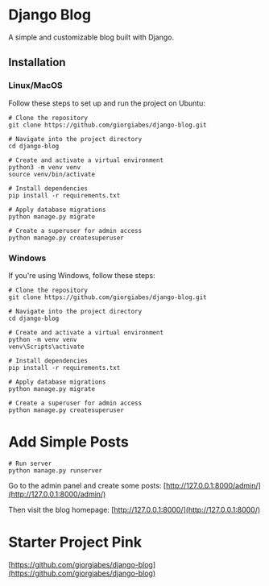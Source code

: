 # Django Blog

A simple and customizable blog built with Django.

## Installation

### **Linux/MacOS**

Follow these steps to set up and run the project on Ubuntu:

```
# Clone the repository
git clone https://github.com/giorgiabes/django-blog.git

# Navigate into the project directory
cd django-blog

# Create and activate a virtual environment
python3 -m venv venv
source venv/bin/activate

# Install dependencies
pip install -r requirements.txt

# Apply database migrations
python manage.py migrate

# Create a superuser for admin access
python manage.py createsuperuser
```
### **Windows**
If you're using Windows, follow these steps:
```
# Clone the repository
git clone https://github.com/giorgiabes/django-blog.git

# Navigate into the project directory
cd django-blog

# Create and activate a virtual environment
python -m venv venv
venv\Scripts\activate

# Install dependencies
pip install -r requirements.txt

# Apply database migrations
python manage.py migrate

# Create a superuser for admin access
python manage.py createsuperuser
```

# **Add Simple Posts**

```
# Run server
python manage.py runserver
```
Go to the admin panel and create some posts: [http://127.0.0.1:8000/admin/](http://127.0.0.1:8000/admin/)

Then visit the blog homepage: [http://127.0.0.1:8000/](http://127.0.0.1:8000/)


# **Starter Project Pink**
[https://github.com/giorgiabes/django-blog](https://github.com/giorgiabes/django-blog)